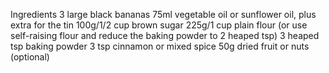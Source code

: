Ingredients
3 large black bananas
75ml vegetable oil or sunflower oil, plus extra for the tin
100g/1/2 cup brown sugar
225g/1 cup plain flour (or use self-raising flour and reduce the baking powder to 2 heaped tsp)
3 heaped tsp baking powder
3 tsp cinnamon or mixed spice
50g dried fruit or nuts (optional)